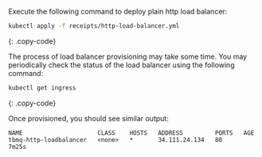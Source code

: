 Execute the following command to deploy plain http load balancer:

```bash
kubectl apply -f receipts/http-load-balancer.yml
```
{: .copy-code}

The process of load balancer provisioning may take some time. You may periodically check the status of the load balancer using the following command:

```bash
kubectl get ingress
```
{: .copy-code}

Once provisioned, you should see similar output:

```text
NAME                     CLASS    HOSTS   ADDRESS         PORTS   AGE
tbmq-http-loadbalancer   <none>   *       34.111.24.134   80      7m25s
```

